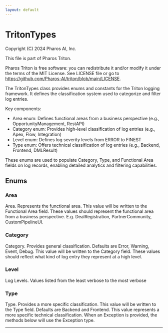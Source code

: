 ```yaml
---
layout: default
---
```

# TritonTypes

Copyright (C) 2024 Pharos AI, Inc.

This file is part of Pharos Triton.

Pharos Triton is free software: you can redistribute it and/or modify
it under the terms of the MIT License.
See LICENSE file or go to https://github.com/Pharos-AI/triton/blob/main/LICENSE.

The TritonTypes class provides enums and constants for the Triton logging framework.
It defines the classification system used to categorize and filter log entries.

Key components:
- Area enum: Defines functional areas from a business perspective (e.g., OpportunityManagement, RestAPI)
- Category enum: Provides high-level classification of log entries (e.g., Apex, Flow, Integration)
- Level enum: Defines log severity levels from ERROR to FINEST
- Type enum: Offers technical classification of log entries (e.g., Backend, Frontend, DMLResult)

These enums are used to populate Category, Type, and Functional Area fields on log records,
enabling detailed analytics and filtering capabilities.

## Enums
### Area

Area.
Represents the functional area. This value will be written to the Functional Area field.
These values should represent the functional area from a business perspective.
E.g. DealRegistration, PartnerCommunity, CustomPipelineUI.


### Category

Category.
Provides general classification. Defaults are Error, Warning, Event, Debug.
This value will be written to the Category field.
These values should reflect what kind of log entry they represent at a high level.


### Level

Log Levels.
Values listed from the least verbose to the most verbose


### Type

Type.
Provides a more specific classification. This value will be written to the Type field.
Defaults are Backend and Frontend.
This value represents a more specific technical classification.
When an Exception is provided, the methods below will use the Exception type.


---
